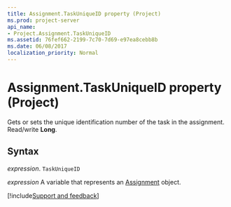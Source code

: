 ```yaml
---
title: Assignment.TaskUniqueID property (Project)
ms.prod: project-server
api_name:
- Project.Assignment.TaskUniqueID
ms.assetid: 76fef662-2199-7c70-7d69-e97ea8cebb8b
ms.date: 06/08/2017
localization_priority: Normal
---
```



# Assignment.TaskUniqueID property (Project)

Gets or sets the unique identification number of the task in the assignment. Read/write  **Long**.


## Syntax

_expression_. `TaskUniqueID`

_expression_ A variable that represents an [Assignment](./Project.Assignment.md) object.

[!include[Support and feedback](~/includes/feedback-boilerplate.md)]